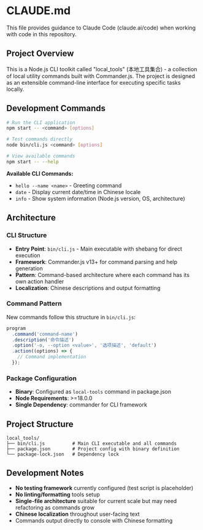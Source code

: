 # CLAUDE.md

This file provides guidance to Claude Code (claude.ai/code) when working with code in this repository.

## Project Overview

This is a Node.js CLI toolkit called "local_tools" (本地工具集合) - a collection of local utility commands built with Commander.js. The project is designed as an extensible command-line interface for executing specific tasks locally.

## Development Commands

```bash
# Run the CLI application
npm start -- <command> [options]

# Test commands directly
node bin/cli.js <command> [options]

# View available commands
npm start -- --help
```

**Available CLI Commands:**
- `hello --name <name>` - Greeting command
- `date` - Display current date/time in Chinese locale  
- `info` - Show system information (Node.js version, OS, architecture)

## Architecture

### CLI Structure
- **Entry Point**: `bin/cli.js` - Main executable with shebang for direct execution
- **Framework**: Commander.js v13+ for command parsing and help generation
- **Pattern**: Command-based architecture where each command has its own action handler
- **Localization**: Chinese descriptions and output formatting

### Command Pattern
New commands follow this structure in `bin/cli.js`:
```javascript
program
  .command('command-name')
  .description('命令描述')
  .option('-o, --option <value>', '选项描述', 'default')
  .action((options) => {
    // Command implementation
  });
```

### Package Configuration
- **Binary**: Configured as `local-tools` command in package.json
- **Node Requirements**: >=18.0.0
- **Single Dependency**: commander for CLI framework

## Project Structure

```
local_tools/
├── bin/cli.js          # Main CLI executable and all commands
├── package.json        # Project config with binary definition
└── package-lock.json   # Dependency lock
```

## Development Notes

- **No testing framework** currently configured (test script is placeholder)
- **No linting/formatting** tools setup
- **Single-file architecture** suitable for current scale but may need refactoring as commands grow
- **Chinese localization** throughout user-facing text
- Commands output directly to console with Chinese formatting